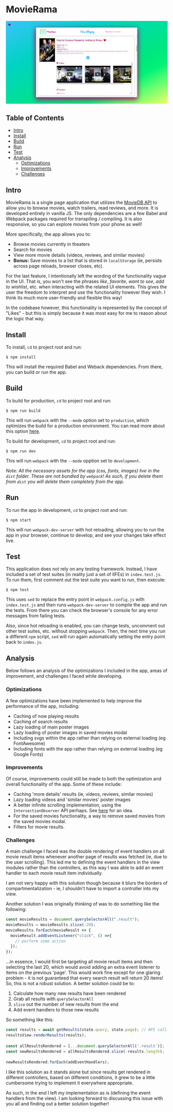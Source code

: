 # MovieRama

![](./screens/screen.png)

## Table of Contents
* [Intro](#intro)
* [Install](#install)
* [Build](#build)
* [Run](#run)
* [Test](#test)
* [Analysis](#analysis)
  * [Optimizations](#optimizations)
  * [Improvements](#improvements)
  * [Challenges](#challenges)

## Intro
MovieRama is a single page application that utilizes the [MovieDB API](https://developers.themoviedb.org/3) to allow you to browse movies, watch trailers, read reviews, and more. It is developed entirely in vanilla JS. The only dependencies are a few Babel and Webpack packages required for transpiling / compiling. It is also responsive, so you can explore movies from your phone as well!

More specifically, the app allows you to:

* Browse movies currently in theaters
* Search for movies
* View more movie details (videos, reviews, and similar movies)
* **Bonus:** Save movies to a list that is stored in `localStorage` (ie, persists across page reloads, browser closes, etc).

For the last feature, I intentionally left the wording of the functionality vague in the UI. That is, you won't see the phrases *like*, *favorite*, *want to see*, *add to wishlist*, etc. when interacting with the related UI elements. This gives the user the freedom to interpret and use the functionality however they wish. I think its much more user-friendly and flexible this way! 

In the codebase however, this functionality is represented by the concept of "Likes" - but this is simply because it was most easy for me to reason about the logic that way.

## Install
To install, `cd` to project root and run:
```
$ npm install
```
This will install the required Babel and Weback dependencies. From there, you can build or run the app.

## Build
To build for production, `cd` to project root and run:
```
$ npm run build
```
This will run `webpack` with the `--mode` option set to `production`, which optimizes the build for a production environment. You can read more about this option [here](https://webpack.js.org/configuration/mode/).

To build for development, `cd` to project root and run:
```
$ npm run dev
```
This will run `webpack` with the `--mode` opption set to `development`.

*Note: All the necessary assets for the app (css, fonts, images) live in the `dist` folder. These are not bundled by `webpack`! As such, if you delete them from `dist` you will delete them completely from the app.*

## Run
To run the app in development, `cd` to project root and run:
```
$ npm start
```
This will run `webpack-dev-server` with hot reloading, allowing you to run the app in your browser, continue to develop, and see your changes take effect live.

## Test
This application does not rely on any testing framework. Instead, I have included a set of test suites (in reality just a set of IIFEs) in `index.test.js`. To run them, first comment out the test suite you want to run, then execute:
```
$ npm test
```
This uses `sed` to replace the entry point in `webpack.config.js` with `index.test.js` and then runs `webpack-dev-server` to compile the app and run the tests. From there you can check the browser's console for any error messages from failing tests. 

Also, since hot reloading is enabled, you can change tests, uncomment out other test suites, etc. without stopping `webpack`. Then, the next time you run a different `npm` script, `sed` will run again automatically setting the entry point back to `index.js`. 

## Analysis

Below follows an analysis of the optimizations I included in the app, areas of improvement, and challenges I faced while developing.

### Optimizations
A few optimizations have been implemented to help improve the performance of the app, including:

* Caching of now playing results
* Caching of search results
* Lazy loading of main poster images
* Lazy loading of poster images in saved movies modal
* Including svgs within the app rather than relying on external loading (eg FontAwesome)
* Including fonts with the app rather than relying on external loading (eg Google Fonts)

### Improvements
Of course, improvements could still be made to both the optimization and overall functionality of the app. Some of these include:
* Caching 'more details' results (ie, videos, reviews, similar movies)
* Lazy loading videos and 'similar movies' poster images
* A better infinite scrolling implementation, using the `IntersectionObserver` API perhaps. See [here](https://medium.com/walmartlabs/infinite-scrolling-the-right-way-11b098a08815) for an idea.
* For the saved movies functionality, a way to remove saved movies from the saved movies modal.
* Filters for movie results.

### Challenges
A main challenge I faced was the double rendering of event handlers on all movie result items whenever another page of results was fetched (ie, due to the user scrolling). This led me to defining the event handlers in the view modules rather than the controllers, as this way I was able to add an event handler to each movie result item individually.

I am not very happy with this solution though because it blurs the borders of compartmentalization - ie, I shouldn't have to import a controller into my view. 

Another solution I was originally thinking of was to do something like the following:
```js
const movieResults = document.querySelectorAll(".result");
movieResults = movieResults.slice(-20);
movieResults.forEach(movieResult => {
  movieResult.addEventListener("click", () =>{
    // perform some action
  });
});
```
...in essence, I would first be targeting all movie result items and then selecting the last 20, which would avoid adding an extra event listener to items on the previous 'page'. This would work fine except for one glaring problem - it is not guaranteed that every search result will return 20 items! So, this is not a robust solution. A better solution could be to: 
  1. Calculate how many new results have been rendered
  2. Grab all results with `querySelectorAll`
  3. `slice` out the number of new results from the end
  4. Add event handlers to those new results

So something like this:
```js
const results = await getResults(state.query, state.page); // API call
resultsView.renderResults(results);

const allResultsRendered = [...document.querySelectorAll('.result')];
const newResultsRendered = allResultsRendered.slice(-results.length);

newResultsRendered.forEach(addEventHandlers);
```
I like this solution as it stands alone but since results get rendered in different controllers, based on different conditions, it grew to be a little cumbersome trying to implement it everywhere appropriate. 

As such, in the end I left my implementation as is (defining the event handlers from the view). I am looking forward to discussing this issue with you all and finding out a better solution together!

